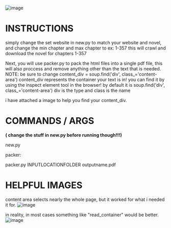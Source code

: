 ![image](https://github.com/user-attachments/assets/92e2cb36-4cd5-4a12-9872-7b7717091427)


# INSTRUCTIONS

simply change the set website in new.py to match your website and novel, and change the min chapter and max chapter to ex: 1-357
this will crawl and download the novel for chapters 1-357

Next, you will use packer.py to pack the html files into a single pdf file, this will also proccess and remove anything other than the text that is needed.
NOTE: be sure to change content_div = soup.find('div', class_='content-area')
content_div represents the container your text is in!
you can find it by using the inspect element tool in the browser!
by default it is
soup.find('div', class_='content-area')
div is the type and class is the name

i have attached a image to help you find your content_div.


# COMMANDS / ARGS

**( change the stuff in new.py before running though!!!)**

new.py 

packer:

packer.py INPUTLOCATIONFOLDER outputname.pdf

# HELPFUL IMAGES

content area selects nearly the whole page, but it worked for what i needed it for.
![image](https://github.com/user-attachments/assets/b8ab93cc-cc1e-4f12-9d77-c7a5dec63e05)

in reality, in most cases something like "read_container" would be better.
![image](https://github.com/user-attachments/assets/5c6329d2-6098-4425-91ba-569f81fda86c)
